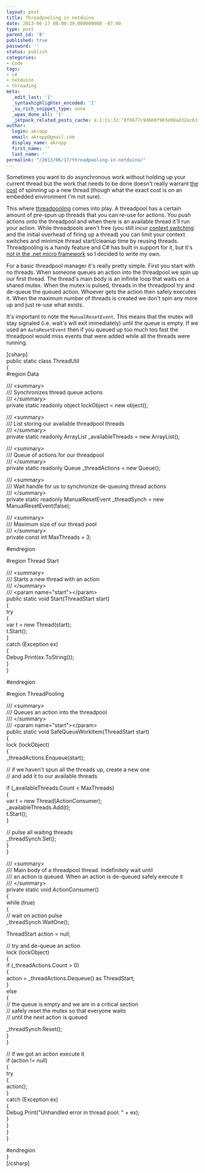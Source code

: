 ```yaml
---
layout: post
title: Threadpooling in netduino
date: 2013-06-17 08:00:39.000000000 -07:00
type: post
parent_id: '0'
published: true
password: ''
status: publish
categories:
- Code
tags:
- c#
- netduino
- threading
meta:
  _edit_last: '1'
  _syntaxhighlighter_encoded: '1'
  _su_rich_snippet_type: none
  _wpas_done_all: '1'
  _jetpack_related_posts_cache: a:1:{s:32:"8f6677c9d6b0f903e98ad32ec61f8deb";a:2:{s:7:"expires";i:1560398911;s:7:"payload";a:3:{i:0;a:1:{s:2:"id";i:4394;}i:1;a:1:{s:2:"id";i:1587;}i:2;a:1:{s:2:"id";i:365;}}}}
author:
  login: akropp
  email: akropp@gmail.com
  display_name: akropp
  first_name: ''
  last_name: ''
permalink: "/2013/06/17/threadpooling-in-netduino/"
---
```

Sometimes you want to do asynchronous work without holding up your current thread but the work that needs to be done doesn't really warrant [the cost](http://msdn.microsoft.com/en-us/magazine/cc163552.aspx#S4) of spinning up a new thread (though what the exact cost is on an embedded environment I'm not sure).

This where [threadpooling](http://en.wikipedia.org/wiki/Thread_pool_pattern) comes into play. A threadpool has a certain amount of pre-spun up threads that you can re-use for actions. You push actions onto the threadpool and when there is an available thread it'll run your action. While threadpools aren't free (you still incur [context switching](http://en.wikipedia.org/wiki/Context_switch) and the initial overhead of firing up a thread) you can limit your context switches and minimize thread start/cleanup time by reusing threads. Threadpooling is a handy feature and C# has built in support for it, but it's [not in the .net micro framework](http://netmf.codeplex.com/workitem/78) so I decided to write my own.

For a basic threadpool manager it's really pretty simple. First you start with no threads. When someone queues an action into the threadpool we spin up our first thread. The thread's main body is an infinite loop that waits on a shared mutex. When the mutex is pulsed, threads in the threadpool try and de-queue the queued action. Whoever gets the action then safely executes it. When the maximum number of threads is created we don't spin any more up and just re-use what exists.

It's important to note the `ManualResetEvent`. This means that the mutex will stay signaled (i.e. wait's will exit immediately) until the queue is empty. If we used an `AutoResetEvent` then if you queued up too much too fast the threadpool would miss events that were added while all the threads were running.

[csharp]  
public static class ThreadUtil  
{  
 #region Data

/// \<summary\>  
 /// Synchronizes thread queue actions  
 /// \</summary\>  
 private static readonly object lockObject = new object();

/// \<summary\>  
 /// List storing our available threadpool threads  
 /// \</summary\>  
 private static readonly ArrayList \_availableThreads = new ArrayList();

/// \<summary\>  
 /// Queue of actions for our threadpool  
 /// \</summary\>  
 private static readonly Queue \_threadActions = new Queue();

/// \<summary\>  
 /// Wait handle for us to synchronize de-queuing thread actions  
 /// \</summary\>  
 private static readonly ManualResetEvent \_threadSynch = new ManualResetEvent(false);

/// \<summary\>  
 /// Maximum size of our thread pool  
 /// \</summary\>  
 private const int MaxThreads = 3;

#endregion

#region Thread Start

/// \<summary\>  
 /// Starts a new thread with an action  
 /// \</summary\>  
 /// \<param name="start"\>\</param\>  
 public static void Start(ThreadStart start)  
 {  
 try  
 {  
 var t = new Thread(start);  
 t.Start();  
 }  
 catch (Exception ex)  
 {  
 Debug.Print(ex.ToString());  
 }  
 }

#endregion

#region ThreadPooling

/// \<summary\>  
 /// Queues an action into the threadpool  
 /// \</summary\>  
 /// \<param name="start"\>\</param\>  
 public static void SafeQueueWorkItem(ThreadStart start)  
 {  
 lock (lockObject)  
 {  
 \_threadActions.Enqueue(start);

// if we haven't spun all the threads up, create a new one  
 // and add it to our available threads

if (\_availableThreads.Count \< MaxThreads)  
 {  
 var t = new Thread(ActionConsumer);  
 \_availableThreads.Add(t);  
 t.Start();  
 }

// pulse all waiting threads  
 \_threadSynch.Set();  
 }  
 }

/// \<summary\>  
 /// Main body of a threadpool thread. Indefinitely wait until  
 /// an action is queued. When an action is de-queued safely execute it  
 /// \</summary\>  
 private static void ActionConsumer()  
 {  
 while (true)  
 {  
 // wait on action pulse  
 \_threadSynch.WaitOne();

ThreadStart action = null;

// try and de-queue an action  
 lock (lockObject)  
 {  
 if (\_threadActions.Count \> 0)  
 {  
 action = \_threadActions.Dequeue() as ThreadStart;  
 }  
 else  
 {  
 // the queue is empty and we are in a critical section  
 // safely reset the mutex so that everyone waits  
 // until the next action is queued

\_threadSynch.Reset();  
 }  
 }

// if we got an action execute it  
 if (action != null)  
 {  
 try  
 {  
 action();  
 }  
 catch (Exception ex)  
 {  
 Debug.Print("Unhandled error in thread pool: " + ex);  
 }  
 }  
 }  
 }

#endregion  
}  
[/csharp]

